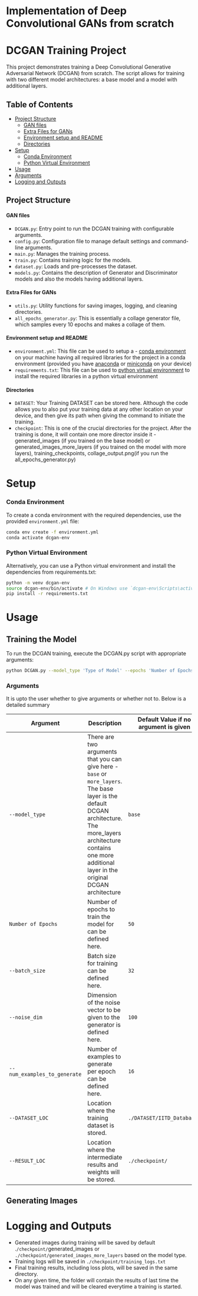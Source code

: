 # Implementation of Deep Convolutional GANs from scratch

# DCGAN Training Project

This project demonstrates training a Deep Convolutional Generative Adversarial Network (DCGAN) from scratch. The script allows for training with two different model architectures: a base model and a model with additional layers.

## Table of Contents

- [Project Structure](#project-structure)
  - [GAN files](#gan-files)
  - [Extra Files for GANs](#extra-files-for-gans)
  - [Environment setup and README](#environment-setup-and-readme)
  - [Directories](#directories)
- [Setup](#setup)
  - [Conda Environment](#conda-environment)
  - [Python Virtual Environment](#python-virtual-environment)
- [Usage](#usage)
- [Arguments](#arguments)
- [Logging and Outputs](#logging-and-outputs)

## Project Structure

#### GAN files

- `DCGAN.py`: Entry point to run the DCGAN training with configurable arguments.
- `config.py`: Configuration file to manage default settings and command-line arguments.
- `main.py`: Manages the training process.
- `train.py`: Contains training logic for the models.
- `dataset.py`: Loads and pre-processes the dataset.
- `models.py`: Contains the description of Generator and Discriminator models and also the models having additional layers.

#### Extra Files for GANs

- `utils.py`: Utility functions for saving images, logging, and cleaning directories.
- `all_epochs_generator.py`: This is essentially a collage generator file, which samples every 10 epochs and makes a collage of them.

#### Environment setup and README

- `environment.yml`: This file can be used to setup a - [conda environment](#conda-environment) on your machine having all required libraries for the project in a conda environment (provided you have [anaconda](https://www.anaconda.com/download) or [miniconda](https://docs.anaconda.com/miniconda/) on your device)
- `requirements.txt`: This file can be used to [python virtual environment](#python-virtual-environment) to install the required libraries in a python virtual environment

#### Directories

- `DATASET`: Your Training DATASET can be stored here. Although the code allows you to also put your training data at any other location on your device, and then give its path when giving the command to initiate the training.
- `checkpoint`: This is one of the crucial directories for the project. After the training is done, it will contain one more director inside it - generated_images (if you trained on the base model) or generated_images_more_layers (if you trained on the model with more layers), training_checkpoints, collage_output.png(if you run the all_epochs_generator.py)

# Setup

### Conda Environment

To create a conda environment with the required dependencies, use the provided `environment.yml` file:

```sh
conda env create -f environment.yml
conda activate dcgan-env
```

### Python Virtual Environment

Alternatively, you can use a Python virtual environment and install the dependencies from requirements.txt:

```sh
python -m venv dcgan-env
source dcgan-env/bin/activate # On Windows use `dcgan-env\Scripts\activate`
pip install -r requirements.txt
```

# Usage

## Training the Model

To run the DCGAN training, execute the DCGAN.py script with appropriate arguments:

```sh
python DCGAN.py --model_type 'Type of Model' --epochs 'Number of Epochs' --batch_size 'Batch Size' --noise_dim 'Noise Dimension' --num_examples_to_generate 'Number of Examples to Generate' --DATASET_LOC 'Path of the location where training data is stored' --RESULT_LOC 'Path of Location where you want the results to be stored'
```

### Arguments

It is upto the user whether to give arguments or whether not to. Below is a detailed summary

| Argument                     | Description                                                                                                                                                                                                                    | Default Value if no argument is given |
| ---------------------------- | ------------------------------------------------------------------------------------------------------------------------------------------------------------------------------------------------------------------------------ | ------------------------------------- |
| `--model_type`               | There are two arguments that you can give here - `base` or `more_layers`. The base layer is the default DCGAN architecture. The more_layers architecture contains one more additional layer in the original DCGAN architecture | `base`                                |
| `Number of Epochs`           | Number of epochs to train the model for can be defined here.                                                                                                                                                                   | `50`                                  |
| `--batch_size`               | Batch size for training can be defined here.                                                                                                                                                                                   | `32`                                  |
| `--noise_dim`                | Dimension of the noise vector to be given to the generator is defined here.                                                                                                                                                    | `100`                                 |
| `--num_examples_to_generate` | Number of examples to generate per epoch can be defined here.                                                                                                                                                                  | `16`                                  |
| `--DATASET_LOC`              | Location where the training dataset is stored.                                                                                                                                                                                 | `./DATASET/IITD_Database/`            |
| `--RESULT_LOC`               | Location where the intermediate results and weights will be stored.                                                                                                                                                            | `./checkpoint/`                       |

<line1>

## Generating Images

# Logging and Outputs

- Generated images during training will be saved by default .`/checkpoint/`generated_images or `./checkpoint/generated_images_more_layers` based on the model type.
- Training logs will be saved in `./checkpoint/training_logs.txt`
- Final training results, including loss plots, will be saved in the same directory.
- On any given time, the folder will contain the results of last time the model was trained and will be cleared everytime a training is started.
